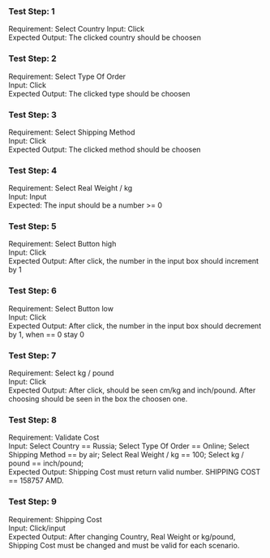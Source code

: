 ### Test Step: 1
   Requirement: Select Country
   Input: Click<br/>
   Expected Output: The clicked country should be choosen<br/>

### Test Step: 2
   Requirement: Select Type Of Order<br/>
   Input: Click<br/>
   Expected Output: The clicked type should be choosen<br/>

### Test Step: 3
   Requirement: Select Shipping Method<br/>
   Input: Click<br/>
   Expected Output: The clicked method should be choosen<br/>

### Test Step: 4
   Requirement: Select Real Weight / kg<br/>
   Input: Input<br/>
   Expected: The input should be a number >= 0<br/>

### Test Step: 5
   Requirement: Select Button high<br/>
   Input: Click<br/>
   Expected Output: After click, the number in the input box should increment by 1<br/>

### Test Step: 6
   Requirement: Select Button low<br/>
   Input: Click<br/>
   Expected Output: After click, the number in the input box should decrement by 1, when == 0     stay 0<br/>

### Test Step: 7
   Requirement: Select kg / pound<br/>
   Input: Click<br/>
   Expected Output: After click, should be seen cm/kg and inch/pound. After choosing should       be seen in the box the choosen one.<br/>
 
### Test Step: 8
   Requirement: Validate Cost<br/>
   Input: Select Country == Russia; Select Type Of Order == Online; Select Shipping Method  ==    by air; Select Real Weight / kg == 100; Select kg / pound == inch/pound;<br/>
   Expected Output: Shipping Cost must return valid number. SHIPPING COST == 158757  AMD.<br/>

### Test Step: 9
   Requirement: Shipping Cost<br/>
   Input: Click/input<br/>
   Expected Output: After changing Country, Real Weight or kg/pound, Shipping Cost must be        changed and must be valid for each scenario.<br/>
   
 